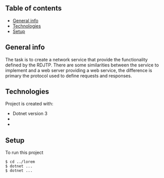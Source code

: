 ## Table of contents
* [General info](#general-info)
* [Technologies](#technologies)
* [Setup](#setup)

## General info
The task is to create a network service that provide the functionality defined by the RDJTP. There are some similarities between the service to implement and a web server providing a web service, the difference is primary the protocol used to define requests and responses.
	
## Technologies
Project is created with:
* Dotnet version 3
* 
* 
	
## Setup
To run this project

```
$ cd ../lorem
$ dotnet ...
$ dotnet ...
```